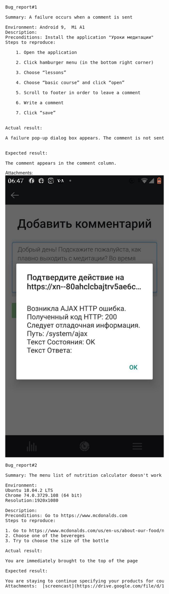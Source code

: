 <pre>Bug_report#1

Summary: A failure occurs when a comment is sent</br>   
Environment: Android 9,  Mi A1  
Description:
Preconditions: Install the application "Уроки медитации"
Steps to reproduce:</br> 
    1. Open the application</br> 
    2. Click hamburger menu (in the bottom right corner)</br>  
    3. Choose “lessons”</br>  
    4. Choose “basic course” and click “open”</br>  
    5. Scroll to footer in order to leave a comment</br>  
    6. Write a comment</br>  
    7. Click “save”</br> 
    
Actual result:</br>  
A failure pop-up dialog box appears. The comment is not sent.</br> 

Expected result:</br>  
The comment appears in the comment column.
</pre>

Attachments:  ![screenshot](https://github.com/YuliaShell/Bug_report/blob/master/photo_2020-03-10_12-31-45.jpg)
<pre>Bug_report#2  

Summary: The menu list of nutrition calculator doesn't work correctly when you select the size of bottle  

Environment:
Ubuntu 18.04.2 LTS
Chrome 74.0.3729.108 (64 bit)
Resolution:1920x1080  

Description:
Preconditions: Go to https://www.mcdonalds.com
Steps to reproduce:

1. Go to https://www.mcdonalds.com/us/en-us/about-our-food/nutrition-calculator.html#
2. Choose one of the bevereges
3. Try to choose the size of the bottle  

Actual result:

You are immediately brought to the top of the page

Expected result:

You are staying to continue specifying your products for counting calories 
Attachments:  [screencast](https://drive.google.com/file/d/1bkkQFx4Fo3t_8YGxFYp9fuZmtafVC7d4/view?usp=sharing) 
</pre>

